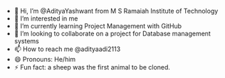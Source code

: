 - 👋 Hi, I’m @AdityaYashwant from M S Ramaiah Institute of Technology
- 👀 I’m interested in me
- 🌱 I’m currently learning Project Management with GitHub
- 💞️ I’m looking to collaborate on a project for Database management systems
- 📫 How to reach me @adityaadi2113
- 😄 Pronouns: He/him
- ⚡ Fun fact: a sheep was the first animal to be cloned.

<!---
AdityaYashwant/AdityaYashwant is a ✨ special ✨ repository because its `README.md` (this file) appears on your GitHub profile.
You can click the Preview link to take a look at your changes.
--->
